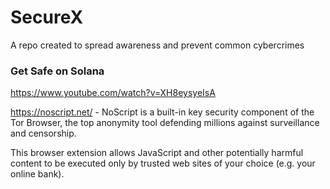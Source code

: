 # SecureX
A repo created to spread awareness and prevent common cybercrimes

### Get Safe on Solana

https://www.youtube.com/watch?v=XH8eysyeIsA

https://noscript.net/ - NoScript is a built-in key security component of the Tor Browser, the top anonymity tool defending millions against surveillance and censorship.

This browser extension allows JavaScript and other potentially harmful content to be executed only by trusted web sites of your choice (e.g. your online bank).
